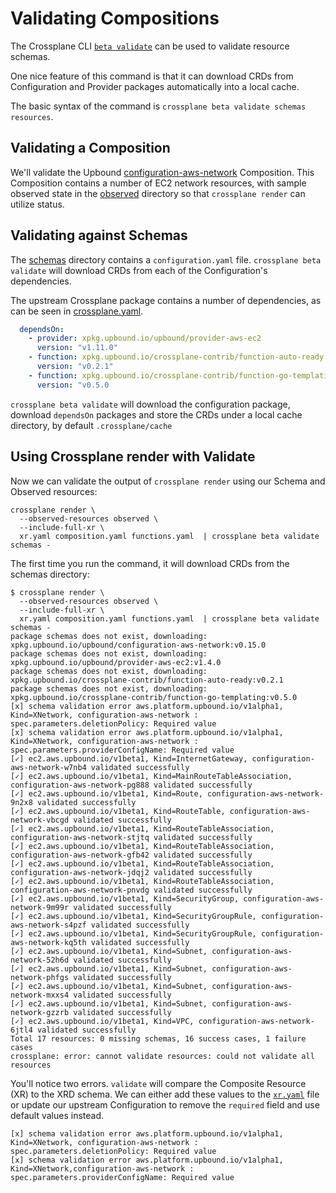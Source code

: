 # Validating Compositions

The Crossplane CLI [`beta validate`](https://docs.crossplane.io/latest/cli/command-reference/#beta-validate) can be used to validate
resource schemas.

One nice feature of this command is that it can download CRDs
from Configuration and Provider packages automatically into a
local cache.

The basic syntax of the command is `crossplane beta validate schemas resources`.

## Validating a Composition

We'll validate the Upbound [configuration-aws-network](https://github.com/upbound/configuration-aws-network/tree/main/apis) Composition.
This Composition contains a number of EC2 network resources, with
sample observed state in the [observed](observed) directory so
that `crossplane render` can utilize status.

## Validating against Schemas

The [schemas](schemas) directory contains a `configuration.yaml` file.
`crossplane beta validate` will download CRDs from each of the
Configuration's dependencies.

The upstream Crossplane package contains a number of dependencies, as can
be seen in [crossplane.yaml](https://github.com/upbound/configuration-aws-network/blob/main/crossplane.yaml).

```yaml
  dependsOn:
    - provider: xpkg.upbound.io/upbound/provider-aws-ec2
      version: "v1.11.0"
    - function: xpkg.upbound.io/crossplane-contrib/function-auto-ready
      version: "v0.2.1"
    - function: xpkg.upbound.io/crossplane-contrib/function-go-templating
      version: "v0.5.0
```

`crossplane beta validate` will download the configuration package, download
`dependsOn` packages and store the CRDs under a local cache directory,
by default `.crossplane/cache`

## Using Crossplane render with Validate

Now we can validate the output of `crossplane render` using our Schema
and Observed resources:

```shell
crossplane render \
  --observed-resources observed \
  --include-full-xr \
  xr.yaml composition.yaml functions.yaml  | crossplane beta validate schemas -
```

The first time you run the command, it will download CRDs from the
schemas directory:

```shell
$ crossplane render \
  --observed-resources observed \
  --include-full-xr \
  xr.yaml composition.yaml functions.yaml  | crossplane beta validate schemas -
package schemas does not exist, downloading:  xpkg.upbound.io/upbound/configuration-aws-network:v0.15.0
package schemas does not exist, downloading:  xpkg.upbound.io/upbound/provider-aws-ec2:v1.4.0
package schemas does not exist, downloading:  xpkg.upbound.io/crossplane-contrib/function-auto-ready:v0.2.1
package schemas does not exist, downloading:  xpkg.upbound.io/crossplane-contrib/function-go-templating:v0.5.0
[x] schema validation error aws.platform.upbound.io/v1alpha1, Kind=XNetwork, configuration-aws-network : spec.parameters.deletionPolicy: Required value
[x] schema validation error aws.platform.upbound.io/v1alpha1, Kind=XNetwork, configuration-aws-network : spec.parameters.providerConfigName: Required value
[✓] ec2.aws.upbound.io/v1beta1, Kind=InternetGateway, configuration-aws-network-w7nb4 validated successfully
[✓] ec2.aws.upbound.io/v1beta1, Kind=MainRouteTableAssociation, configuration-aws-network-pg888 validated successfully
[✓] ec2.aws.upbound.io/v1beta1, Kind=Route, configuration-aws-network-9n2x8 validated successfully
[✓] ec2.aws.upbound.io/v1beta1, Kind=RouteTable, configuration-aws-network-vbcgd validated successfully
[✓] ec2.aws.upbound.io/v1beta1, Kind=RouteTableAssociation, configuration-aws-network-stjtq validated successfully
[✓] ec2.aws.upbound.io/v1beta1, Kind=RouteTableAssociation, configuration-aws-network-gfb42 validated successfully
[✓] ec2.aws.upbound.io/v1beta1, Kind=RouteTableAssociation, configuration-aws-network-jdqj2 validated successfully
[✓] ec2.aws.upbound.io/v1beta1, Kind=RouteTableAssociation, configuration-aws-network-pnvdg validated successfully
[✓] ec2.aws.upbound.io/v1beta1, Kind=SecurityGroup, configuration-aws-network-9m99r validated successfully
[✓] ec2.aws.upbound.io/v1beta1, Kind=SecurityGroupRule, configuration-aws-network-s4pzf validated successfully
[✓] ec2.aws.upbound.io/v1beta1, Kind=SecurityGroupRule, configuration-aws-network-kq5th validated successfully
[✓] ec2.aws.upbound.io/v1beta1, Kind=Subnet, configuration-aws-network-52h6d validated successfully
[✓] ec2.aws.upbound.io/v1beta1, Kind=Subnet, configuration-aws-network-phfgs validated successfully
[✓] ec2.aws.upbound.io/v1beta1, Kind=Subnet, configuration-aws-network-mxxs4 validated successfully
[✓] ec2.aws.upbound.io/v1beta1, Kind=Subnet, configuration-aws-network-gzzrb validated successfully
[✓] ec2.aws.upbound.io/v1beta1, Kind=VPC, configuration-aws-network-6jtl4 validated successfully
Total 17 resources: 0 missing schemas, 16 success cases, 1 failure cases
crossplane: error: cannot validate resources: could not validate all resources
```

You'll notice two errors. `validate` will compare the Composite
Resource (XR) to the XRD schema. We can either add these values
to the [`xr.yaml`](xr.yaml) file or update our upstream Configuration
to remove the `required` field and use default values instead.

```shell
[x] schema validation error aws.platform.upbound.io/v1alpha1, Kind=XNetwork, configuration-aws-network : spec.parameters.deletionPolicy: Required value
[x] schema validation error aws.platform.upbound.io/v1alpha1, Kind=XNetwork,configuration-aws-network : spec.parameters.providerConfigName: Required value
```
